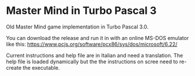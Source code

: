 # Master Mind in Turbo Pascal 3
Old Master Mind game implementation in Turbo Pascal 3.0.

You can download the release and run it in with an online MS-DOS emulator like this: https://www.pcjs.org/software/pcx86/sys/dos/microsoft/6.22/

Current instructions and help file are in Italian and need a translation.
The help file is loaded dynamically but the the instructions on scree need to re-create the executable.
